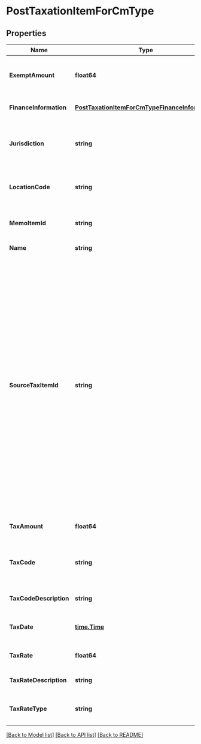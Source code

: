 # PostTaxationItemForCmType

## Properties
Name | Type | Description | Notes
------------ | ------------- | ------------- | -------------
**ExemptAmount** | **float64** | The amount of taxes or VAT for which the customer has an exemption.  | [optional] [default to null]
**FinanceInformation** | [**PostTaxationItemForCmTypeFinanceInformation**](POSTTaxationItemForCMType_financeInformation.md) |  | [optional] [default to null]
**Jurisdiction** | **string** | The jurisdiction that applies the tax or VAT. This value is typically a state, province, county, or city.  | [default to null]
**LocationCode** | **string** | The identifier for the location based on the value of the &#x60;taxCode&#x60; field.  | [optional] [default to null]
**MemoItemId** | **string** | The ID of the credit memo that the taxation item is created for.  | [optional] [default to null]
**Name** | **string** | The name of the taxation item.  | [default to null]
**SourceTaxItemId** | **string** | The ID of the taxation item of the invoice, which the credit memo is created from.   If you want to use this REST API to create taxation items for a credit memo created from an invoice, the taxation items of the invoice must be created or imported through the SOAP API call.  **Note:**    - This field is only used if the credit memo is created from an invoice.    - If you do not contain this field in the request body, Zuora will automatically set a value for the &#x60;sourceTaxItemId&#x60; field based on the tax location code, tax jurisdiction, and tax rate.  | [optional] [default to null]
**TaxAmount** | **float64** | The amount of the tax applied to the credit memo.  | [default to null]
**TaxCode** | **string** | The tax code identifies which tax rules and tax rates to apply to a specific credit memo.  | [optional] [default to null]
**TaxCodeDescription** | **string** | The description of the tax code.  | [optional] [default to null]
**TaxDate** | [**time.Time**](time.Time.md) | The date when the tax is applied to the credit memo.  | [optional] [default to null]
**TaxRate** | **float64** | The tax rate applied to the credit memo.  | [default to null]
**TaxRateDescription** | **string** | The description of the tax rate.  | [optional] [default to null]
**TaxRateType** | **string** | The type of the tax rate applied to the credit memo.  | [default to null]

[[Back to Model list]](../README.md#documentation-for-models) [[Back to API list]](../README.md#documentation-for-api-endpoints) [[Back to README]](../README.md)


